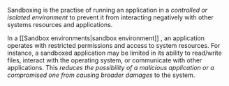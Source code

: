 
Sandboxing is the practise of running an application in a *controlled or isolated environment* to prevent it from interacting negatively with other systems resources and applications.

In a [[Sandbox environments|sandbox environment]] , an application operates with restricted permissions and access to system resources. For instance, a sandboxed application may be limited in its ability to read/write files, interact with the operating system, or communicate with other applications. This *reduces the possibility of a malicious application or a compromised one from causing broader damages* to the system.

